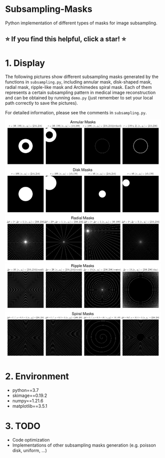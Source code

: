 # Subsampling-Masks
Python implementation of different types of masks for image subsampling.

## :star: If you find this helpful, click a star! :star: ##

# 1. Display
The following pictures show different subsampling masks generated by the functions in `subsampling.py`, including annular mask, disk-shaped mask, radial mask, ripple-like mask and Archimedes spiral mask. Each of them represents a certain subsampling pattern in medical image reconstruction and can be obtained by running `demo.py` (just remember to set your local path correctly to save the pictures).

For detailed information, please see the comments in `subsampling.py`.

<img src="https://github.com/Masaaki-75/Subsampling-Masks/blob/main/figs/masks_annular.png">
<img src="https://github.com/Masaaki-75/Subsampling-Masks/blob/main/figs/masks_disk.png">
<img src="https://github.com/Masaaki-75/Subsampling-Masks/blob/main/figs/masks_radial.png">
<img src="https://github.com/Masaaki-75/Subsampling-Masks/blob/main/figs/masks_ripple.png">
<img src="https://github.com/Masaaki-75/Subsampling-Masks/blob/main/figs/masks_spiral.png">

# 2. Environment
- python==3.7
- skimage==0.19.2
- numpy==1.21.6
- matplotlib==3.5.1


# 3. TODO
- Code optimization
- Implementations of other subsampling masks generation (e.g. poisson disk, uniform, ...)
